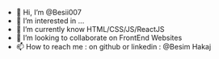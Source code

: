- 👋 Hi, I’m @Besii007
- 👀 I’m interested in ...
- 🌱 I’m currently know HTML/CSS/JS/ReactJS
- 💞️ I’m looking to collaborate on FrontEnd Websites
- 📫 How to reach me : on github or linkedin : @Besim Hakaj
